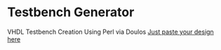 # Testbench Generator

VHDL Testbench Creation Using Perl via Doulos
[Just paste your design here](https://www.doulos.com/knowhow/perl/vhdl-testbench-creation-using-perl/)
